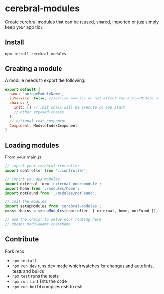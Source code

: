 # cerebral-modules

Create cerebral modules that can be reused, shared, imported or just simply keep your app tidy.

## Install

```
npm install cerebral-modules
```

## Creating a module

A module needs to export the following:

```js
export default {
  name: 'uniqueModuleName',
  isService: false, //service modules do not affect the activeModule state
  chains: {
    init: [] // init chain will be execute on app start
    // other exposed chains
  },
  // optional root component
  Component: ModuleIndexComponent
}
```

## Loading modules

From your main.js

```js
// import your cerebral controller
import controller from './controller';

// import you app modules
import external form 'external-node-module';
import home from './modules/home';
import notFound from './modules/notFound';

// init the modules
import setupModules from 'cerebral-modules';
const chains = setupModules(controller, [ external, home, notFound ]);

// use the chains to setup your routing here
// chains.moduleName.chainName
```

## Contribute

Fork repo

* `npm install`
* `npm run dev` runs dev mode which watches for changes and auto lints, tests and builds
* `npm test` runs the tests
* `npm run lint` lints the code
* `npm run build` compiles es6 to es5
